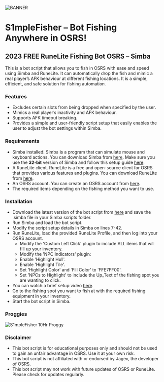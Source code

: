 ![BANNER](https://github.com/S1mple-Scripts/S1mpleFisher/assets/144496153/73d2803b-35c4-43f3-988c-257b273893ee)

# S1mpleFisher – Bot Fishing Anywhere in OSRS!
## 2023 FREE RuneLite Fishing Bot OSRS – Simba

This is a bot script that allows you to fish in OSRS with ease and speed using Simba and RuneLite. It can automatically drop the fish and mimic a real player’s AFK behaviour at different fishing locations. It is a simple, efficient, and safe solution for fishing automation.

### Features
- Excludes certain slots from being dropped when specified by the user.
- Mimics a real player’s inactivity and AFK behaviour.
- Supports AFK timeout breaking.
- Provides a simple and user-friendly script setup that easily enables the user to adjust the bot settings within Simba.

### Requirements
- Simba installed. Simba is a program that can simulate mouse and keyboard actions. You can download Simba from [here](https://github.com/Villavu/Simba/releases/download/simba1400-release/Simba-Win32.exe). Make sure you use the **32-bit** version of Simba and follow this setup guide [here](https://villavu.com/forum/showthread.php?t=177730).
- A RuneLite client. RuneLite is a free and open-source client for OSRS that provides various features and plugins. You can download RuneLite from [here](https://runelite.net/).
- An OSRS account. You can create an OSRS account from [here](https://oldschool.runescape.com/).
- The required items depending on the fishing method you want to use.

### Installation
- Download the latest version of the bot script from [here](https://github.com/S1mple-Scripts/S1mpleFisher/releases/tag/v1.0) and save the .simba file in your Simba scripts folder.
- Run Simba and load the bot script.
- Modify the script setup details in Simba on lines 7-42.
- Run RuneLite, load the provided RuneLite Profile, and then log into your OSRS account.
  - Modify the 'Custom Left Click' plugin to include ALL items that will fill up your inventory.
  - Modify the 'NPC Indicators' plugin:
  - Enable 'Highlight Hull'.
  - Enable 'Highlight Tile'.
  - Set 'Highlight Color' and 'Fill Color' to 'FFE7FF00'.
  - Set 'NPCs to Highlight' to include the Up_Text of the fishing spot you are wanting to click.
- You can watch a brief setup video [here](https://youtu.be/Mpsp5wEUsPc?feature=shared).
- Go to the fishing spot you want to fish at with the required fishing equipment in your inventory.
- Start the bot script in Simba.

### Proggies
![S1mpleFisher 10Hr Proggy](https://github.com/S1mple-Scripts/S1mpleFisher/assets/144496153/115f4607-75a1-42a5-8087-ee3857566edf)
### Disclaimer
- This bot script is for educational purposes only and should not be used to gain an unfair advantage in OSRS. Use it at your own risk.
- This bot script is not affiliated with or endorsed by Jagex, the developer of OSRS.
- This bot script may not work with future updates of OSRS or RuneLite. Please check for updates regularly.
